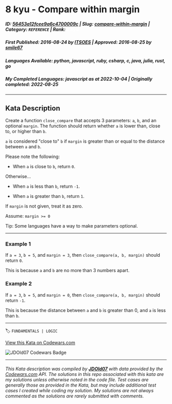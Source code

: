 # 8 kyu - Compare within margin

##### **ID**: [56453a12fcee9a6c4700009c](https://www.codewars.com/kata/56453a12fcee9a6c4700009c) | **Slug**: [compare-within-margin](https://www.codewars.com/kata/56453a12fcee9a6c4700009c) | **Category**: `REFERENCE` | **Rank**: <span style="color:white">8 kyu</span>

##### **First Published**: 2016-08-24 ***by*** [ITSOES](https://www.codewars.com/users/ITSOES) | **Approved**: 2016-08-25 ***by*** [smile67](https://www.codewars.com/users/smile67)

##### **Languages Available**: python, javascript, ruby, csharp, c, java, julia, rust, go

##### **My Completed Languages**: javascript ***as at*** 2022-10-04 | **Originally completed**: 2022-08-25

---

## Kata Description


Create a function `close_compare` that accepts 3 parameters: `a`, `b`, and an optional `margin`. The function should return whether `a` is lower than, close to, or higher than `b`. 



`a` is considered "close to" `b` if `margin` is greater than or equal to the distance between `a` and `b`.



Please note the following:



- When `a` is close to `b`, return `0`.



Otherwise...



- When `a` is less than `b`, return `-1`.



- When `a` is greater than `b`, return `1`.



If `margin` is not given, treat it as zero.



Assume: `margin >= 0`



Tip: Some languages have a way to make parameters optional.



------



### Example 1

If `a = 3`, `b = 5`, and `margin = 3`, then `close_compare(a, b, margin)` should return `0`.



This is because `a` and `b` are no more than 3 numbers apart.



### Example 2



If `a = 3`, `b = 5`, and `margin = 0`, then `close_compare(a, b, margin)` should return `-1`. 



This is because the distance between `a` and `b` is greater than 0, and `a` is less than `b`.

---


🏷 `FUNDAMENTALS | LOGIC`


[View this Kata on Codewars.com](https://www.codewars.com/kata/56453a12fcee9a6c4700009c)

![](https://www.codewars.com/users/jdold07/badges/large "JDOld07 Codewars Badge")

---

###### *This Kata description was compiled by [**JDOld07**](https://tpstech.dev) with data provided by the [Codewars.com](https://www.codewars.com) API.  The solutions in this repo associated with this kata are my solutions unless otherwise noted in the code file.  Test cases are generally those as provided in the Kata, but may include additional test cases I created while coding my solution.  My solutions are not always commented as the solutions are rarely submitted with comments.*

